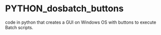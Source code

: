 # PYTHON_dosbatch_buttons
code in python that creates a GUI on Windows OS with buttons to execute Batch scripts.
